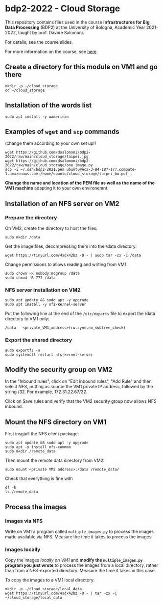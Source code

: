 # bdp2-2022 - Cloud Storage
This repository contains files used in the course <b>Infrastructures for Big Data Processing</b> (BDP2) at the University of Bologna, Academic Year 2021-2022, taught by prof. Davide Salomoni.

For details, see the course slides.

For more information on the course, see <a href=https://www.unibo.it/en/teaching/course-unit-catalogue/course-unit/2021/435337>here</a>.

## Create a directory for this module on VM1 and go there
```
mkdir -p ~/cloud_storage
cd ~/cloud_storage

```

## Installation of the words list
```
sudo apt install -y wamerican

```

## Examples of `wget` and `scp` commands

(change them according to your own set up!)
```
wget https://github.com/dsalomoni/bdp2-2022/raw/main/cloud_storage/taipei.jpg
wget https://github.com/dsalomoni/bdp2-2022/raw/main/cloud_storage/one_image.py
scp -i ~/.ssh/bdp2-2021.pem ubuntu@ec2-3-84-187-177.compute-1.amazonaws.com:/home/ubuntu/cloud_storage/taipei_bw.pdf .
```
__Change the name and location of the PEM file as well as the name of the VM1 machine__ adapting it to your own environemnt.

## Installation of an NFS server on VM2

### Prepare the directory

On VM2, create the directory to host the files:

```
sudo mkdir /data

```

Get the image files, decompressing them into the /data directory:

```
wget https://tinyurl.com/4sdx42bz -O - | sudo tar -zx -C /data

```

Change permissions to allows reading and writing from VM1:

```
sudo chown -R nobody:nogroup /data
sudo chmod -R 777 /data

```

### NFS server installation on VM2

```
sudo apt update && sudo apt -y upgrade
sudo apt install -y nfs-kernel-server

```

Put the following line at the end of the `/etc/exports` file to export the /data directory to VM1 only:

```
/data   <private_VM1_address>(rw,sync,no_subtree_check)
```

### Export the shared directory

```
sudo exportfs -a
sudo systemctl restart nfs-kernel-server

```

## Modify the security group on VM2

In the "Inbound rules", click on "Edit inbound rules", "Add Rule" and then select NFS, putting as source the VM1 private IP address, followed by the string /32. For example, 172.31.22.67/32. 

Click on Save rules and verify that the VM2 security group now allows NFS inbound.

## Mount the NFS directory on VM1

First insgtall the NFS client package:
```
sudo apt update && sudo apt -y upgrade
sudo apt -y install nfs-common
sudo mkdir /remote_data

```

Then mount the remote data directory from VM2:
```
sudo mount <private VM2 address>:/data /remote_data/
```

Check that everything is fine with

```
df -h
ls /remote_data

```

## Process the images

### Images via NFS

Write on VM1 a program called `multiple_images.py` to process the images made available via NFS. Measure the time it takes to process the images.

### Images locally

Copy the images _locally on VM1_ and __modify the `multiple_images.py` program you just wrote__ to process the images from a local directory, rather than from a NFS-exported directory. Measure the time it takes in this case. 

To copy the images to a VM1 local directory:
```
mkdir -p ~/cloud_storage/local_data
wget https://tinyurl.com/4sdx42bz -O - | tar -zx -C ~/cloud_storage/local_data

```